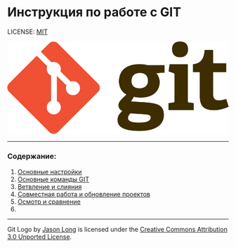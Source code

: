 # **Инструкция по работе с GIT**

LICENSE: [MIT](/3.14%20PracticWork/license.md)

![GitLogo](/3.14%20PracticWork/GitLogo.png)

---
### Содержание:
1. [Основные настройки](basicsetting.md)
2. [Основные команды GIT](/3.14%20PracticWork/basiccommands.md)
3. [Ветвление и слияния]()
4. [Совместная работа и обновление проектов](/3.14%20PracticWork/collab_and_updating.md)
5. [Осмотр и сравнение](/3.14%20PracticWork/Inspection.md)
6. 
---

Git Logo by [Jason Long](https://twitter.com/jasonlong) is licensed under the [Creative Commons Attribution 3.0 Unported License](https://creativecommons.org/licenses/by/3.0/).
